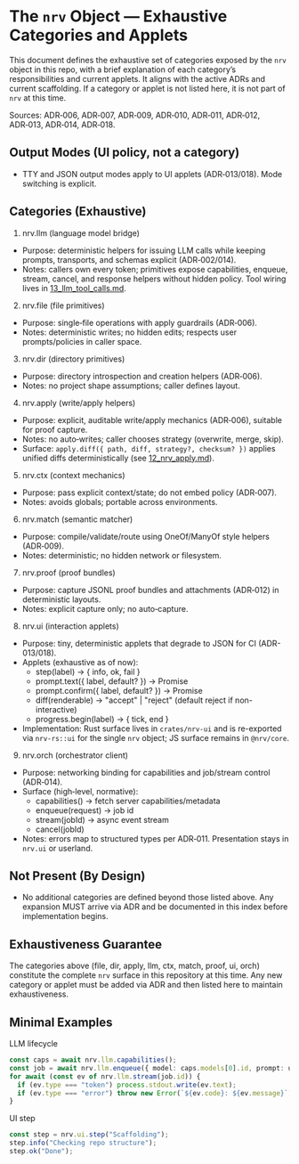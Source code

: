 # The `nrv` Object — Exhaustive Categories and Applets

This document defines the exhaustive set of categories exposed by the `nrv` object in this repo,
with a brief explanation of each category’s responsibilities and current applets. It aligns with
the active ADRs and current scaffolding. If a category or applet is not listed here, it is not part
of `nrv` at this time.

Sources: ADR‑006, ADR‑007, ADR‑009, ADR‑010, ADR‑011, ADR‑012, ADR‑013, ADR‑014, ADR‑018.

## Output Modes (UI policy, not a category)

- TTY and JSON output modes apply to UI applets (ADR‑013/018). Mode switching is explicit.

## Categories (Exhaustive)

1) nrv.llm (language model bridge)

- Purpose: deterministic helpers for issuing LLM calls while keeping prompts, transports, and
  schemas explicit (ADR‑002/014).
- Notes: callers own every token; primitives expose capabilities, enqueue, stream, cancel, and
  response helpers without hidden policy. Tool wiring lives in [13_llm_tool_calls.md](./13_llm_tool_calls.md).

2) nrv.file (file primitives)

- Purpose: single‑file operations with apply guardrails (ADR‑006).
- Notes: deterministic writes; no hidden edits; respects user prompts/policies in caller space.

3) nrv.dir (directory primitives)

- Purpose: directory introspection and creation helpers (ADR‑006).
- Notes: no project shape assumptions; caller defines layout.

4) nrv.apply (write/apply helpers)

- Purpose: explicit, auditable write/apply mechanics (ADR‑006), suitable for proof capture.
- Notes: no auto‑writes; caller chooses strategy (overwrite, merge, skip).
- Surface: `apply.diff({ path, diff, strategy?, checksum? })` applies unified diffs deterministically (see [12_nrv_apply.md](./12_nrv_apply.md)).

5) nrv.ctx (context mechanics)

- Purpose: pass explicit context/state; do not embed policy (ADR‑007).
- Notes: avoids globals; portable across environments.

6) nrv.match (semantic matcher)

- Purpose: compile/validate/route using OneOf/ManyOf style helpers (ADR‑009).
- Notes: deterministic; no hidden network or filesystem.

7) nrv.proof (proof bundles)

- Purpose: capture JSONL proof bundles and attachments (ADR‑012) in deterministic layouts.
- Notes: explicit capture only; no auto‑capture.

8) nrv.ui (interaction applets)

- Purpose: tiny, deterministic applets that degrade to JSON for CI (ADR-013/018).
- Applets (exhaustive as of now):
  - step(label) → { info, ok, fail }
  - prompt.text({ label, default? }) → Promise<string>
  - prompt.confirm({ label, default? }) → Promise<boolean>
  - diff(renderable) → "accept" | "reject" (default reject if non-interactive)
  - progress.begin(label) → { tick, end }
- Implementation: Rust surface lives in `crates/nrv-ui` and is re-exported via `nrv-rs::ui` for
  the single `nrv` object; JS surface remains in `@nrv/core`.

9) nrv.orch (orchestrator client)

- Purpose: networking binding for capabilities and job/stream control (ADR‑014).
- Surface (high‑level, normative):
  - capabilities() → fetch server capabilities/metadata
  - enqueue(request) → job id
  - stream(jobId) → async event stream
  - cancel(jobId)
- Notes: errors map to structured types per ADR‑011. Presentation stays in `nrv.ui` or userland.

## Not Present (By Design)

- No additional categories are defined beyond those listed above. Any expansion MUST arrive via ADR
  and be documented in this index before implementation begins.

## Exhaustiveness Guarantee

The categories above (file, dir, apply, llm, ctx, match, proof, ui, orch) constitute the complete `nrv`
surface in this repository at this time. Any new category or applet must be added via ADR and then
listed here to maintain exhaustiveness.

## Minimal Examples

LLM lifecycle

```ts
const caps = await nrv.llm.capabilities();
const job = await nrv.llm.enqueue({ model: caps.models[0].id, prompt: userAuthoredPrompt });
for await (const ev of nrv.llm.stream(job.id)) {
  if (ev.type === "token") process.stdout.write(ev.text);
  if (ev.type === "error") throw new Error(`${ev.code}: ${ev.message}`);
}
```

UI step

```ts
const step = nrv.ui.step("Scaffolding");
step.info("Checking repo structure");
step.ok("Done");
```
